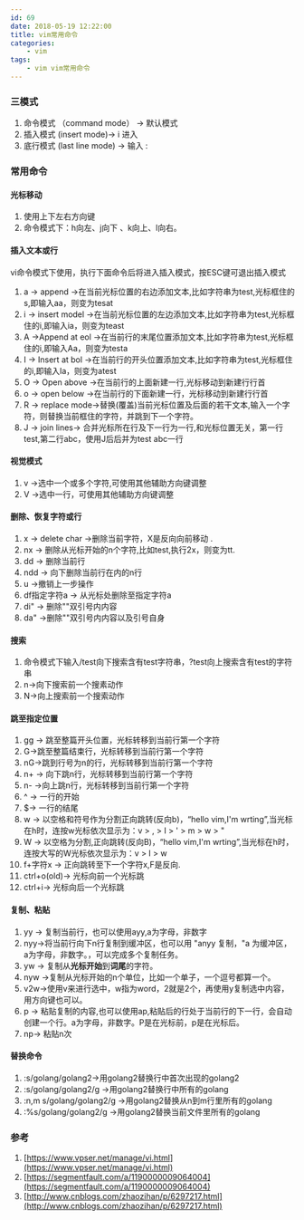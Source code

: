 ```yaml
---
id: 69
date: 2018-05-19 12:22:00
title: vim常用命令
categories:
    - vim
tags:
    - vim vim常用命令
---
```


### 三模式
1. 命令模式 （command mode）  -> 默认模式
2. 插入模式  (insert mode)-> i 进入
3. 底行模式  (last line mode) -> 输入 :

### 常用命令
#### 光标移动
1. 使用上下左右方向键
2. 命令模式下：h向左、j向下 、k向上、l向右。

#### 插入文本或行
vi命令模式下使用，执行下面命令后将进入插入模式，按ESC键可退出插入模式

1. a -> append  ->在当前光标位置的右边添加文本,比如字符串为test,光标框住的s,即输入aa，则变为tesat
2. i -> insert model ->在当前光标位置的左边添加文本,比如字符串为test,光标框住的i,即输入ia，则变为teast
3. A ->Append at eol ->在当前行的末尾位置添加文本,比如字符串为test,光标框住的i,即输入Aa，则变为testa
4. I -> Insert at bol ->在当前行的开头位置添加文本,比如字符串为test,光标框住的i,即输入Ia，则变为atest
5. O -> Open above ->在当前行的上面新建一行,光标移动到新建行行首
6. o -> open below ->在当前行的下面新建一行，光标移动到新建行行首
7. R -> replace mode->替换(覆盖)当前光标位置及后面的若干文本,输入一个字符，则替换当前框住的字符，并跳到下一个字符。
8. J -> join lines-> 合并光标所在行及下一行为一行,和光标位置无关，第一行test,第二行abc，使用J后后并为test abc一行

#### 视觉模式
1. v ->选中一个或多个字符,可使用其他辅助方向键调整
2. V ->选中一行，可使用其他辅助方向键调整

#### 删除、恢复字符或行
1. x -> delete char ->删除当前字符，X是反向向前移动 .
2. nx  -> 删除从光标开始的n个字符,比如test,执行2x，则变为tt.
3. dd  -> 删除当前行
4. ndd -> 向下删除当前行在内的n行
5. u ->撤销上一步操作
6. df指定字符a -> 从光标处删除至指定字符a
7. di" -> 删除""双引号内内容
8. da" ->删除""双引号内内容以及引号自身

#### 搜索
1. 命令模式下输入/test向下搜索含有test字符串，?test向上搜索含有test的字符串
2. n->向下搜索前一个搜素动作
3. N->向上搜索前一个搜索动作

#### 跳至指定位置
1. gg -> 跳至整篇开头位置，光标转移到当前行第一个字符
2. G->跳至整篇结束行，光标转移到当前行第一个字符
3. nG->跳到行号为n的行，光标转移到当前行第一个字符
4. n+ -> 向下跳n行，光标转移到当前行第一个字符
5. n- ->向上跳n行，光标转移到当前行第一个字符
6. ^ -> 一行的开始
7. $-> 一行的结尾
8. w -> 以空格和符号作为分割正向跳转(反向b)，“hello vim,I'm wrting”,当光标在h时，连按w光标依次显示为：v > , > I > ' > m > w > "
9. W -> 以空格为分割,正向跳转(反向B)，“hello vim,I'm wrting”,当光标在h时，连按大写的W光标依次显示为：v > I > w
10. f+字符x -> 正向跳转至下一个字符x,F是反向.
11. ctrl+o(old)-> 光标向前一个光标跳
12. ctrl+i-> 光标向后一个光标跳

#### 复制、粘贴
1. yy -> 复制当前行，也可以使用ayy,a为字母，非数字
2. nyy->将当前行向下n行复制到缓冲区，也可以用 "anyy 复制，"a 为缓冲区，a为字母，非数字。，可以完成多个复制任务。
3. yw -> 复制从**光标开始**到**词尾**的字符。
4. nyw  ->复制从光标开始的n个单位，比如一个单子，一个逗号都算一个。
5. v2w->使用v来进行选中，w指为word，2就是2个，再使用y复制选中内容，用方向键也可以。
3. p -> 粘贴复制的内容,也可以使用ap,粘贴后的行处于当前行的下一行，会自动创建一个行。a为字母，非数字。P是在光标前，p是在光标后。
4. np-> 粘贴n次

#### 替换命令
1. :s/golang/golang2->用golang2替换行中首次出现的golang2
2. :s/golang/golang2/g ->用golang2替换行中所有的golang
3. :n,m s/golang/golang2/g   ->用golang2替换从n到m行里所有的golang
4. :%s/golang/golang2/g      ->用golang2替换当前文件里所有的golang

### 参考
1. [https://www.vpser.net/manage/vi.html](https://www.vpser.net/manage/vi.html)
2. [https://segmentfault.com/a/1190000009064004](https://segmentfault.com/a/1190000009064004)
3. [http://www.cnblogs.com/zhaozihan/p/6297217.html](http://www.cnblogs.com/zhaozihan/p/6297217.html)

